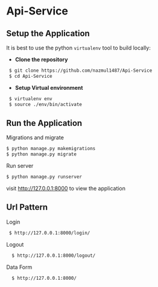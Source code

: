 # Api-Service

## Setup the Application
It is best to use the python `virtualenv` tool to build locally:

- **Clone the repository**

```sh
 $ git clone https://github.com/nazmul1487/Api-Service
 $ cd Api-Service
```

- **Setup Virtual environment** 
 ```sh
  $ virtualenv env
  $ source ./env/bin/activate
  ```  

## Run the Application
Migrations and migrate 
   ```sh
  $ python manage.py makemigrations
  $ python manage.py migrate
  ```
Run server
  ```sh
  $ python manage.py runserver
  ```
visit http://127.0.0.1:8000 to view the application

## Url Pattern
Login 
 ```sh
  $ http://127.0.0.1:8000/login/
 ```
Logout
```sh
  $ http://127.0.0.1:8000/logout/
```
Data Form
```sh
  $ http://127.0.0.1:8000/
```

